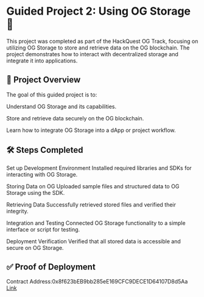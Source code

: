 # Guided Project 2: Using OG Storage 💾

This project was completed as part of the HackQuest OG Track, focusing on utilizing OG Storage to store and retrieve data on the OG blockchain. The project demonstrates how to interact with decentralized storage and integrate it into applications.

## 📖 Project Overview

The goal of this guided project is to:

Understand OG Storage and its capabilities.

Store and retrieve data securely on the OG blockchain.

Learn how to integrate OG Storage into a dApp or project workflow.

## 🛠️ Steps Completed

Set up Development Environment
Installed required libraries and SDKs for interacting with OG Storage.

Storing Data on OG
Uploaded sample files and structured data to OG Storage using the SDK.

Retrieving Data
Successfully retrieved stored files and verified their integrity.

Integration and Testing
Connected OG Storage functionality to a simple interface or script for testing.

Deployment Verification
Verified that all stored data is accessible and secure on OG Storage.

## ✅ Proof of Deployment

Contract Address:0x8f623bEB9bb285eE169CFC9DECE1D64107D8d5Aa
[Link](https://chainscan-galileo.0g.ai/address/0x8f623beb9bb285ee169cfc9dece1d64107d8d5aa)


